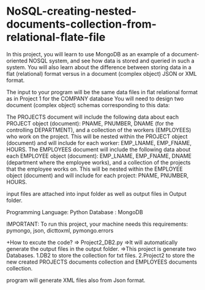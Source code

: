 # NoSQL-creating-nested-documents-collection-from-relational-flate-file

In this project, you will learn to use MongoDB as an example of a document-oriented NOSQL system, and see how data is stored and queried in such a system. You will also learn about the difference between storing data in a flat (relational) format versus in a document (complex object) JSON or XML format.

The input to your program will be the same data files in flat relational format as in Project 1 for the COMPANY database You will need to design two document (complex object) schemas corresponding to this data:

 

The PROJECTS document will include the following data about each PROJECT object (document): PNAME, PNUMBER, DNAME (for the controlling DEPARTMENT), and a collection of the workers (EMPLOYEES) who work on the project. This will be nested within the PROJECT object (document) and will include for each worker: EMP_LNAME, EMP_FNAME, HOURS.
The EMPLOYEES document will include the following data about each EMPLOYEE object (document): EMP_LNAME, EMP_FNAME, DNAME (department where the employee works), and a collection of the projects that the employee works on. This will be nested within the EMPLOYEE object (document) and will include for each project: PNAME, PNUMBER, HOURS.

input files are attached into input folder as well as output files in Output folder.

Programming Language: Python
Database : MongoDB

IMPORTANT:
To run this project, your machine needs this requirements:
pymongo, json, dicttoxml, pymongo.errors


+How to excute the code?
=> Project2_DB2.py
=>It will automatically generate the output files in the output folder.
=>This project is generate two Databases.
	1.DB2 to store the collection for txt files.
	2.Project2 to store the new created PROJECTS documents collection and EMPLOYEES documents collection.
  
  
program will generate XML files also from Json format.
